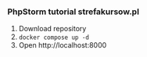 ### PhpStorm tutorial strefakursow.pl
1. Download repository
2. ```docker compose up -d```
3. Open http://localhost:8000
